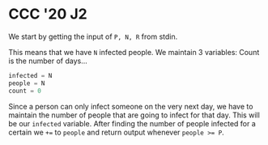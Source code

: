 # CCC '20 J2

We start by getting the input of ```P, N, R``` from stdin.

This means that we have ```N``` infected people. We maintain 3 variables: Count is the number of days...

```python
infected = N
people = N
count = 0
```

Since a person can only infect someone on the very next day, we have to maintain the number of people that are going to infect for that day. This will be our ```infected``` variable. After finding the number of people infected for a certain we ```+=``` to ```people``` and return output whenever ```people >= P```.

